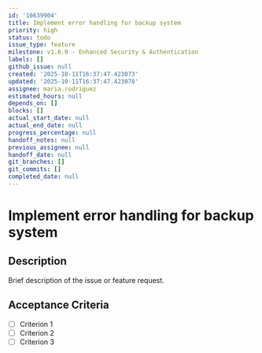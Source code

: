 ```yaml
---
id: '10639904'
title: Implement error handling for backup system
priority: high
status: todo
issue_type: feature
milestone: v1.6.0 - Enhanced Security & Authentication
labels: []
github_issue: null
created: '2025-10-11T16:37:47.423073'
updated: '2025-10-11T16:37:47.423078'
assignee: maria.rodriguez
estimated_hours: null
depends_on: []
blocks: []
actual_start_date: null
actual_end_date: null
progress_percentage: null
handoff_notes: null
previous_assignee: null
handoff_date: null
git_branches: []
git_commits: []
completed_date: null
---
```


# Implement error handling for backup system

## Description

Brief description of the issue or feature request.

## Acceptance Criteria

- [ ] Criterion 1
- [ ] Criterion 2
- [ ] Criterion 3
